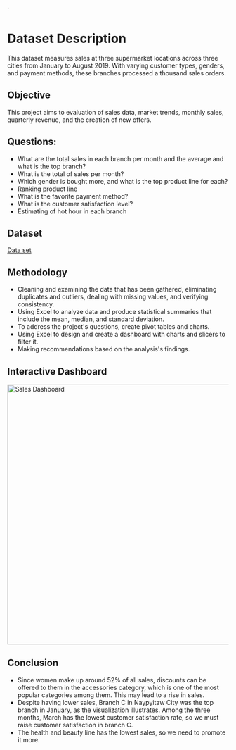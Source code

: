 `<H1>Dataset Description</H1>
This dataset measures sales at three supermarket locations across three cities from January to August 2019. With varying customer types, genders, and payment methods, these branches processed a thousand sales orders. 
  
<H2>Objective</H2>
This project aims to evaluation of sales data, market trends, monthly sales, quarterly revenue, and the creation of new offers.

<H2>Questions:</H2>

-	What are the total sales in each branch per month and the average and what is the top branch?
-	What is the total of sales per month?
-	Which gender is bought more, and what is the top product line for each?
-	Ranking product line
-	What is the favorite payment method?
-	What is the customer satisfaction level?
-	Estimating of hot hour in each branch

<H2>Dataset</H2>
<a href="https://github.com/Razan20696/Sales-Dashboard/blob/main/Dataset.xlsx">Data set</a>

<H2>Methodology</H2>

-	Cleaning and examining the data that has been gathered, eliminating duplicates and outliers, dealing with missing values, and verifying consistency.
-	Using Excel to analyze data and produce statistical summaries that include the mean, median, and standard deviation.
-	To address the project's questions, create pivot tables and charts. 
-	Using Excel to design and create a dashboard with charts and slicers to filter it.
-	Making recommendations based on the analysis's findings.
  
<H2>Interactive Dashboard </H2>
<img width="1693" height="591" alt="Sales Dashboard" src="https://github.com/user-attachments/assets/0b37cf93-c988-4997-a236-41c7ef6bd9d9" />


<H2>Conclusion</H2>


- Since women make up around 52% of all sales, discounts can be offered to them in the accessories category, which is one of the most popular categories among them. This may lead to a rise in sales.
- Despite having lower sales, Branch C in Naypyitaw City was the top branch in January, as the visualization illustrates. Among the three months, March has the lowest customer satisfaction rate, so we must raise customer satisfaction in branch C.
- The health and beauty line has the lowest sales, so we need to promote it more.



